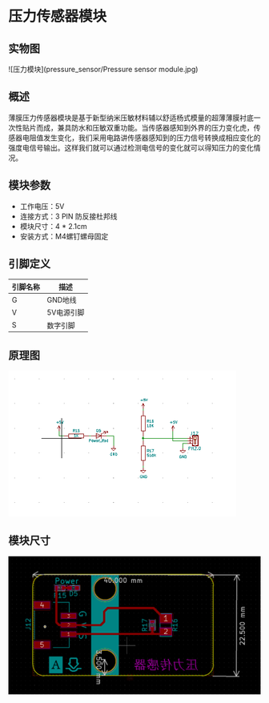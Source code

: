 # 压力传感器模块

## 实物图

![压力模块](pressure_sensor/Pressure sensor module.jpg)

## 概述

薄膜压力传感器模块是基于新型纳米压敏材料辅以舒适杨式模量的超薄薄膜衬底一次性贴片而成，兼具防水和压敏双重功能。当传感器感知到外界的压力变化虎，传感器电阻值发生变化，我们采用电路讲传感器感知到的压力信号转换成相应变化的强度电信号输出。这样我们就可以通过检测电信号的变化就可以得知压力的变化情况。

## 模块参数

- 工作电压：5V
- 连接方式：3 PIN 防反接杜邦线
- 模块尺寸：4 * 2.1cm
- 安装方式：M4螺钉螺母固定

## 引脚定义

| 引脚名称 | 描述       |
| -------- | ---------- |
| G        | GND地线    |
| V        | 5V电源引脚 |
| S        | 数字引脚   |

## 原理图

![原理图](pressure_sensor/1.png)

## 模块尺寸

![模块尺寸图](pressure_sensor/2.png)